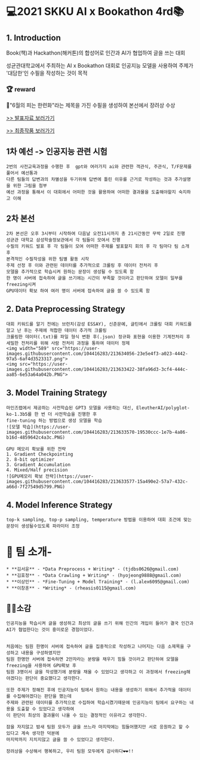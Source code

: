 # 💻2021 SKKU AI x Bookathon 4rd📚


## 1. Introduction
Book(책)과 Hackathon(해커톤)의 합성어로 인간과 AI가 협업하여 글을 쓰는 대회

성균관대학교에서 주최하는 AI x Bookathon 대회로 인공지능 모델을 사용하여 주제가 '대담한'인 수필을 작성하는 것이 목적


### 🏆 reward

📖"6월의 피는 한련화"라는 제목을 가진 수필을 생성하여 본선에서 장려상 수상

[>> 발표자료 보러가기](./당당!_발표자료.pdf)

[>> 최종작품 보러가기](./당당!_6월의%20피는%20한련화.pdf)


## 1차 예선 -> 인공지능 관련 시험
    2번의 사전교육과정을 수행한 후  gpt와 여러가지 ai와 관련한 객관식, 주관식, T/F문제를 풀어서 예선통과
    다른 팀들의 답변과의 차별성을 두기위해 답변에 틀린 이유를 근거로 작성하는 것과 추가설명을 위한 그림을 첨부
    예선 과정을 통해서 이 대회에서 어떠한 것을 활용하여 어떠한 결과물을 도출해야할지 숙지하고 이해
    
    
## 2차 본선
    2차 본선은 오후 3시부터 시작하여 다음날 오전11시까지 총 21시간동안 무박 2일로 진행
    성균관 대학교 삼성학술정보관에서 각 팀들이 모여서 진행
    수필의 키워드 발표 후 각 팀들이 모여 어떠한 주제를 발표할지 회의 후 각 팀마다 팀 소개 후 
    본격적인 수필작성을 위한 팀별 활동 시작
    주제 선정 후 이와 관련된 데이터를 추가적으로 크롤링 후 데이터 전처리 후 
    모델을 추가적으로 학습시켜 원하는 문장이 생성될 수 있도록 함
    한 명이 서버에 접속하여 글을 쓰기에는 시간이 부족할 것이라고 판단하여 모델이 일부를 freezing시켜 
    GPU데이터 확보 하여 여러 명이 서버에 접속하여 글을 쓸 수 있도록 함


## 2. Data Preprocessing Strategy
    대회 키워드를 알기 전에는 브런치(감성 ESSAY), 신춘문예, 글틴에서 크롤링 대회 키워드를 알고 난 후는 주제에 적합한 데이터 추가적 크롤링
    크롤링한 데이터(.txt)를 파일 형식 변환 후(.json) 정규화 표현을 이용한 기계전처리 후 세밀한 전처리를 위해 사람 전처리 과정을 통하여 데이터 정제
    <img width="589" src="https://user-images.githubusercontent.com/104416283/213634056-23e5e4f3-a023-4442-97a5-6af4d3523317.png">
    <img src="https://user-images.githubusercontent.com/104416283/213633422-38fa96d3-3cf4-444c-aa85-6e53a64a042b.PNG">


## 3. Model Training Strategy
    마인즈랩에서 제공하는 사전학습된 GPT3 모델을 사용하는 대신, EleutherAI/polyglot-ko-1.3b5를 한 번 더 사전학습을 진행한 후 
    fine-tuning 하는 방법으로 생성 모델을 학습
    ![모델 학습](https://user-images.githubusercontent.com/104416283/213633570-19530ccc-1e7b-4a86-b16d-4859642c4a3c.PNG)

    GPU 메모리 확보를 위한 전략
    1. Gradient Checkpointing
    2. 8-bit optimizer
    3. Gradient Accumulation
    4. Mixed/Half precision
    ![GPU메모리 확보 전략](https://user-images.githubusercontent.com/104416283/213633577-15a490e2-57a7-432c-a66d-7f27549d5799.PNG)
    


## 4. Model Inference Strategy
    top-k sampling, top-p sampling, temperature 방법을 이용하여 대회 조건에 맞는 문장이 생성될수있도록 파라미터 조정


# 👀 팀 소개-

    * **김서윤** - *Data Preprocess + Writing* - (tjdbs0626@gmail.com)
    * **김효정** - *Data Crawling + Writing* - (hyojeong9888@gmail.com)
    * **이상민** - *Fine-Tuning + Model Training* - (l.alex6095@gmail.com)
    * **이창훈** - *Writing* - (rheasis0115@gmail.com)
    

## 🙋‍♀️소감
    인공지능을 학습시켜 글을 생성하고 최상의 글을 쓰기 위해 인간의 개입이 들어가 결국 인간과 AI가 협업한다는 것이 흥미로운 경험이었다.
    
    
    처음에는 팀원 한명이 서버에 접속하여 글을 집중적으로 작성하고 나머지는 다음 소제목을 구성하고 내용을 구성하였지만 
    팀원 한명만 서버에 접속하면 2만자라는 분량을 채우기 힘들 것이라고 판단하여 모델을 freezing을 사용하여 GPU확보 후 
    팀원 3명이서 글을 작성했기에 분량을 채울 수 있었다고 생각하고 이 과정에서 freezing해야겠다는 판단이 중요했다고 생각한다.
    
    또한 주제가 정해진 후에 인공지능이 팀에서 원하는 내용을 생성하기 위해서 추가적을 데이터를 수집해야겠다는 판단을 했는데
    주제와 관련된 데이터를 추가적으로 수집하여 학습시켰기때문에 인공지능이 팀에서 요구하는 내용을 도출할 수 있었다고 생각하여
    이 판단이 최상의 결과물이 나올 수 있는 결정적인 이유라고 생각한다.
    
    잠을 자지않고 밤새 팀원 모두가 글을 쓰느라 마지막에는 힘들어했지만 서로 응원하고 할 수 있다고 계속 생각한 덕분에
    마지막까지 지치지않고 글을 쓸 수 있었다고 생각한다.
    
    장려상을 수상해서 행복하고, 우리 팀원 모두에게 감사하다❤❤!!






